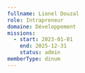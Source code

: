 ```yaml
---
fullname: Lionel Douzal
role: Intrapreneur
domaine: Développement
missions:
  - start: 2023-01-01
    end: 2025-12-31
    status: admin
memberType: dinum
---
```


